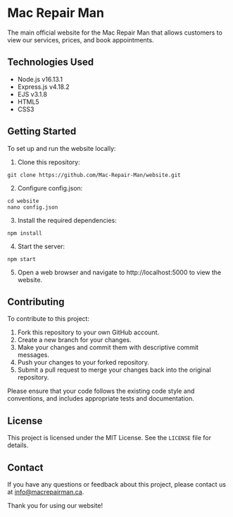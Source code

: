 # Mac Repair Man
The main official website for the Mac Repair Man that allows customers to view our services, prices, and book appointments.

## Technologies Used
- Node.js v16.13.1
- Express.js v4.18.2
- EJS v3.1.8
- HTML5
- CSS3

## Getting Started
To set up and run the website locally:

1. Clone this repository:
```
git clone https://github.com/Mac-Repair-Man/website.git
```

2. Configure config.json:
```
cd website
nano config.json
```

3. Install the required dependencies:
```
npm install
```

4. Start the server:
```
npm start
```

5. Open a web browser and navigate to http://localhost:5000 to view the website.

## Contributing
To contribute to this project:

1. Fork this repository to your own GitHub account.
2. Create a new branch for your changes.
3. Make your changes and commit them with descriptive commit messages.
4. Push your changes to your forked repository.
5. Submit a pull request to merge your changes back into the original repository.

Please ensure that your code follows the existing code style and conventions, and includes appropriate tests and documentation.

## License
This project is licensed under the MIT License. See the `LICENSE` file for details.

## Contact
If you have any questions or feedback about this project, please contact us at info@macrepairman.ca.

Thank you for using our website!
